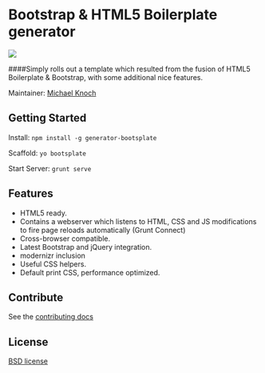 # Bootstrap & HTML5 Boilerplate generator

![](https://www.openshift.com/sites/default/files/images/yeoman-logo.png)

####Simply rolls out a template which resulted from the fusion of HTML5 Boilerplate & Bootstrap, with some additional nice features.

Maintainer: [Michael Knoch](https://github.com/michaelknoch)


## Getting Started

Install: `npm install -g generator-bootsplate`

Scaffold: `yo bootsplate`

Start Server: `grunt serve`


## Features

- HTML5 ready.
- Contains a webserver which listens to HTML, CSS and JS modifications to fire page reloads automatically (Grunt Connect)
- Cross-browser compatible.
- Latest Bootstrap and jQuery integration.
- modernizr inclusion
- Useful CSS helpers.
- Default print CSS, performance optimized.



## Contribute

See the [contributing docs](https://github.com/yeoman/yeoman/blob/master/contributing.md)


## License

[BSD license](http://opensource.org/licenses/bsd-license.php)
